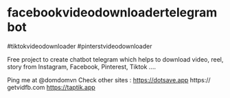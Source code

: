 # facebookvideodownloadertelegrambot
#tiktokvideodownloader
#pinterstvideodownloader 

Free project to create chatbot telegram which helps to download video, reel, story from Instagram, Facebook, Pinterest, Tiktok ....


Ping me at @domdomvn 
Check other sites : 
https://dotsave.app
https:// getvidfb.com
https://taptik.app
